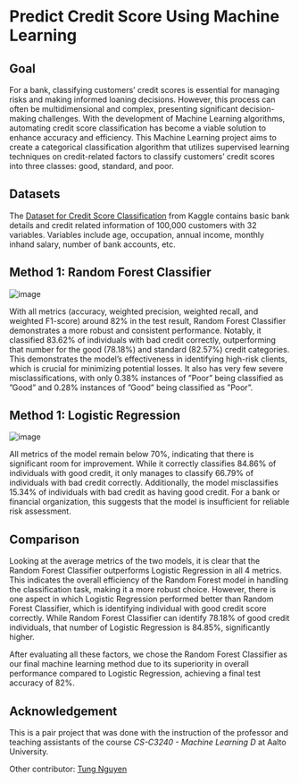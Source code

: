 

# Predict Credit Score Using Machine Learning

## Goal
For a bank, classifying customers’ credit scores is essential for managing risks and making informed
loaning decisions. However, this process can often be multidimensional and complex, presenting
significant decision-making challenges. With the development of Machine Learning algorithms, automating credit score classification has become a viable solution to enhance accuracy and efficiency.
This Machine Learning project aims to create a categorical classification algorithm that utilizes supervised learning techniques on credit-related factors to classify customers’ credit scores into three classes:
good, standard, and poor.

## Datasets
The [Dataset for Credit Score Classification]([url](https://www.kaggle.com/datasets/ayushsharma0812/dataset-for-credit-score-classification/data?select=Credit_score_cleaned_data.csv)) from Kaggle contains basic bank details and credit related
information of 100,000 customers with 32 variables. Variables include age, occupation, annual income,
monthly inhand salary, number of bank accounts, etc.

## Method 1: Random Forest Classifier
![image](https://github.com/user-attachments/assets/a744b5f3-a77d-4564-a488-777a4f5bebc5)

With all metrics (accuracy, weighted precision, weighted recall, and
weighted F1-score) around 82% in the test result, Random Forest Classifier
demonstrates a more robust and consistent performance. Notably, it classified 83.62% of individuals with
bad credit correctly, outperforming that number for the good (78.18%) and standard (82.57%) credit
categories. This demonstrates the model’s effectiveness in identifying high-risk clients, which is crucial
for minimizing potential losses. It also has very few severe misclassifications, with only 0.38% instances
of ”Poor” being classified as ”Good” and 0.28% instances of ”Good” being classified as ”Poor”.

## Method 1: Logistic Regression
![image](https://github.com/user-attachments/assets/8f3c760e-768f-4ff6-a733-91c1cc267f4f)

All metrics of the model remain below
70%, indicating that there is significant room for improvement. While it correctly classifies 84.86% of
individuals with good credit, it only manages to classify 66.79% of individuals with bad credit correctly.
Additionally, the model misclassifies 15.34% of individuals with bad credit as having good credit. For a
bank or financial organization, this suggests that the model is insufficient for reliable risk assessment.

## Comparison
Looking at the average metrics of the two models, it is clear that the Random Forest Classifier outperforms Logistic Regression in all 4 metrics. This indicates the overall efficiency of the Random Forest
model in handling the classification task, making it a more robust choice. However, there is one aspect
in which Logistic Regression performed better than Random Forest Classifier, which is identifying individual with good credit score correctly. While Random Forest Classifier can identify 78.18% of good
credit individuals, that number of Logistic Regression is 84.85%, significantly higher.

After evaluating all these factors, we chose the Random Forest Classifier as our final machine learning
method due to its superiority in overall performance compared to Logistic Regression, achieving a final
test accuracy of 82%.

## Acknowledgement
This is a pair project that was done with the instruction of the professor and teaching assistants of the course _CS-C3240 - Machine Learning D_ at Aalto University.

Other contributor: [Tung Nguyen]([url](https://github.com/nguyenductung2709-dt))
